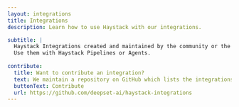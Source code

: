 ```yaml
---
layout: integrations
title: Integrations
description: Learn how to use Haystack with our integrations.

subtitle: |
  Haystack Integrations created and maintained by the community or the deepset team 🤍 
  Use them with Haystack Pipelines or Agents.
  
contribute:
  title: Want to contribute an integration?
  text: We maintain a repository on GitHub which lists the integrations you see above. You can add your integration by following the contribution instructions on this repo.
  buttonText: Contribute
  url: https://github.com/deepset-ai/haystack-integrations
---
```

